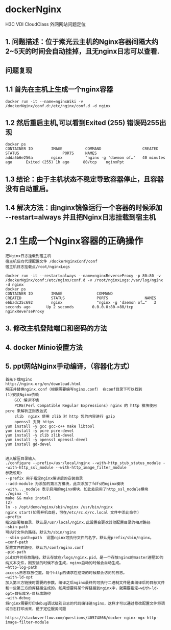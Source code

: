 # dockerNginx
H3C VDI CloudClass  外网网站问题定位

## 1. 问题描述：位于紫光云主机的Nginx容器间隔大约2~5天的时间会自动挂掉，且无nginx日志可以查看.
## 问题复现
## 1.1 首先在主机上生成一个nginx容器
    docker run -it --name=nginxWiki -v /dockerNginx/conf.d:/etc/nginx/conf.d -d nginx
## 1.2 然后重启主机,可以看到Exited (255) 错误码255出现
    docker ps
    CONTAINER ID        IMAGE          COMMAND                  CREATED             STATUS                   PORTS     NAMES
    adda5b6e256a        nginx          "nginx -g 'daemon of…"   40 minutes ago      Exited (255) 1h ago      80/tcp    nginxPpt 
## 1.3 结论：由于主机状态不稳定导致容器停止，且容器没有自动重启。
## 1.4 解决方法：由nginx镜像运行一个容器的时候添加 --restart=always 并且把Nginx日志挂载到宿主机
# 2.1 生成一个Nginx容器的正确操作
    把Nginx日志挂载到宿主机 
    宿主机反向代理配置文件 /dockerNginxConf/conf
    宿主机日志挂载点/root/nginxLogs
    
    docker run -it --restart=always --name=nginxReverseProxy -p 80:80 -v /dockerNginx/conf:/etc/nginx/conf.d -v /root/nginxLogs:/var/log/nginx -d nginx
    docker ps
    CONTAINER ID        IMAGE               COMMAND                  CREATED             STATUS              PORTS                NAMES
    e6badc25c692        nginx               "nginx -g 'daemon of…"   3 seconds ago       Up 2 seconds        0.0.0.0:80->80/tcp   nginxReverseProxy


## 3. 修改主机登陆端口和密码的方法

## 4. docker Minio设置方法
    
## 5. ppt网站Nginx手动编译，（容器化方式） 
    首先下载Nginx
    http://nginx.org/en/download.html
    解压并替换nginx.conf（根据需要编写nginx.conf） 在conf目录下可以找到
    (1)安装Nginx依赖 
        GCC 编译环境
        PCRE(Perl Compatible Regular Expressions) nginx 的 http 模块使用 pcre 来解析正则表达式
        zlib  nginx 使用 zlib 对 http 包的内容进行 gzip
        openssl 支持 https
    yum install -y gcc gcc-c++ make libtool
    yum install -y pcre pcre-devel
    yum install -y zlib zlib-devel
    yum install -y openssl openssl-devel
    yum install gd-devel
    
    
    进入解压目录输入
    ./configure --prefix=/usr/local/nginx --with-http_stub_status_module --with-http_ssl_module --with-http_image_filter_module 
    参数说明:
    --prefix 用于指定nginx编译后的安装目录
    --add-module 为添加的第三方模块，此次添加了fdfs的nginx模块
    -with..._module 表示启用的nginx模块，如此处启用了http_ssl_module模块
    ./nginx -t 
    make && make install
    (2)
    ln -s /opt/demo/nginx/sbin/nginx /usr/bin/nginx
    nginx start(如需开机自启，可在/etc/rc.d/rc.local 文件中添此命令)
    –prefix 
    指定部署根目录，默认是/usr/local/nginx.此设置会更改其他配置目录的相对路径 
    –sbin-path 
    可执行文件的路径，默认为/sbin/nginx 
    --sbin-path=path  设置nginx可执行文件的名字，默认是prefix/sbin/nginx。
    –conf-path 
    配置文件的路径，默认为/conf/nginx.conf 
    –pid-path 
    pid文件的存放路径，默认存放在/logs/nginx.pid，是一个存放nginx的master进程ID的纯文本文件，刚安装的时候不会生成，nginx启动的时候会自动生成。 
    –http-log-path 
    access日志存放位置，每个http的请求在结束的时候都会访问的日志。 
    –with-ld-opt 
    加入第三方链接时需要的参数。编译之后nginx最终的可执行二进制文件是由编译后的目标文件和一些第三方的库链接生成的。如果想要将某个库链接到nginx中，就需要指定–with-ld-opt=目标库名-目标库路径 
    –with-debug 
    将nginx需要打印debug调试级别日志的代码编译进nginx，这样才可以通过修改配置文件将调试日志打印出来，便于定位服务问题 

    https://stackoverflow.com/questions/40574866/docker-nginx-ngx-http-image-filter-module
    
    
    
    
    
    
    
